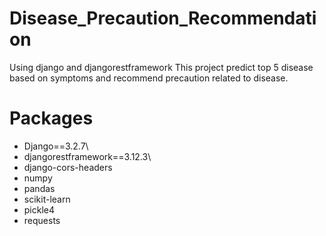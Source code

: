 # Disease_Precaution_Recommendation
Using django and djangorestframework
This project predict top 5 disease based on symptoms and recommend precaution related to disease.

# Packages

- Django==3.2.7\
- djangorestframework==3.12.3\
- django-cors-headers
- numpy
- pandas
- scikit-learn
- pickle4
- requests

